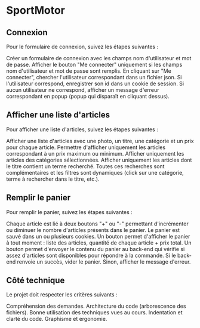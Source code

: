 # SportMotor

## Connexion
Pour le formulaire de connexion, suivez les étapes suivantes :

Créer un formulaire de connexion avec les champs nom d'utilisateur et mot de passe.
Afficher le bouton "Me connecter" uniquement si les champs nom d'utilisateur et mot de passe sont remplis.
En cliquant sur "Me connecter", chercher l'utilisateur correspondant dans un fichier json.
Si l'utilisateur correspond, enregistrer son id dans un cookie de session.
Si aucun utilisateur ne correspond, afficher un message d'erreur correspondant en popup (popup qui disparaît en cliquant dessus).


## Afficher une liste d'articles
Pour afficher une liste d'articles, suivez les étapes suivantes :

Afficher une liste d'articles avec une photo, un titre, une catégorie et un prix pour chaque article.
Permettre d'afficher uniquement les articles correspondant à un prix maximum ou minimum.
Afficher uniquement les articles des catégories sélectionnées.
Afficher uniquement les articles dont le titre contient un terme recherché.
Toutes ces recherches sont complémentaires et les filtres sont dynamiques (click sur une catégorie, terme à rechercher dans le titre, etc.).


## Remplir le panier
Pour remplir le panier, suivez les étapes suivantes :

Chaque article est lié à deux boutons "+" ou "-" permettant d'incrémenter ou diminuer le nombre d'articles présents dans le panier.
Le panier est sauvé dans un ou plusieurs cookies.
Un bouton permet d'afficher le panier à tout moment : liste des articles, quantité de chaque article + prix total.
Un bouton permet d'envoyer le contenu du panier au back-end qui vérifie si assez d'articles sont disponibles pour répondre à la commande.
Si le back-end renvoie un succès, vider le panier. Sinon, afficher le message d'erreur.


## Côté technique
Le projet doit respecter les critères suivants :

Compréhension des demandes.
Architecture du code (arborescence des fichiers).
Bonne utilisation des techniques vues au cours.
Indentation et clarté du code.
Graphisme et ergonomie.

